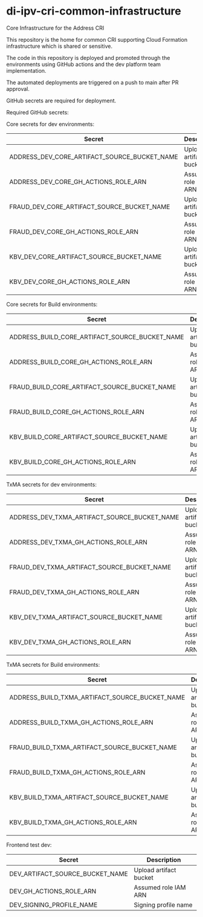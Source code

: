 # di-ipv-cri-common-infrastructure
Core Infrastructure for the Address CRI

This repository is the home for common CRI supporting Cloud Formation infrastructure which is shared or sensitive.

The code in this repository is deployed and promoted through the environments using GitHub actions and 
the dev platform team implementation.

The automated deployments are triggered on a push to main after PR approval.

GitHub secrets are required for deployment.

Required GitHub secrets:

Core secrets for dev environments:

| Secret                                       | Description |
|----------------------------------------------| ----------- |
| ADDRESS_DEV_CORE_ARTIFACT_SOURCE_BUCKET_NAME | Upload artifact bucket |
| ADDRESS_DEV_CORE_GH_ACTIONS_ROLE_ARN         | Assumed role IAM ARN |
| FRAUD_DEV_CORE_ARTIFACT_SOURCE_BUCKET_NAME   | Upload artifact bucket |
| FRAUD_DEV_CORE_GH_ACTIONS_ROLE_ARN           | Assumed role IAM ARN |
| KBV_DEV_CORE_ARTIFACT_SOURCE_BUCKET_NAME     | Upload artifact bucket |
| KBV_DEV_CORE_GH_ACTIONS_ROLE_ARN             | Assumed role IAM ARN |

Core secrets for Build environments:

| Secret                                         | Description |
|------------------------------------------------| ----------- |
| ADDRESS_BUILD_CORE_ARTIFACT_SOURCE_BUCKET_NAME | Upload artifact bucket |
| ADDRESS_BUILD_CORE_GH_ACTIONS_ROLE_ARN         | Assumed role IAM ARN |
| FRAUD_BUILD_CORE_ARTIFACT_SOURCE_BUCKET_NAME   | Upload artifact bucket |
| FRAUD_BUILD_CORE_GH_ACTIONS_ROLE_ARN           | Assumed role IAM ARN |
| KBV_BUILD_CORE_ARTIFACT_SOURCE_BUCKET_NAME     | Upload artifact bucket |
| KBV_BUILD_CORE_GH_ACTIONS_ROLE_ARN             | Assumed role IAM ARN |

TxMA secrets for dev environments:

| Secret                                       | Description |
|----------------------------------------------| ----------- |
| ADDRESS_DEV_TXMA_ARTIFACT_SOURCE_BUCKET_NAME | Upload artifact bucket |
| ADDRESS_DEV_TXMA_GH_ACTIONS_ROLE_ARN         | Assumed role IAM ARN |
| FRAUD_DEV_TXMA_ARTIFACT_SOURCE_BUCKET_NAME   | Upload artifact bucket |
| FRAUD_DEV_TXMA_GH_ACTIONS_ROLE_ARN           | Assumed role IAM ARN |
| KBV_DEV_TXMA_ARTIFACT_SOURCE_BUCKET_NAME     | Upload artifact bucket |
| KBV_DEV_TXMA_GH_ACTIONS_ROLE_ARN             | Assumed role IAM ARN |

TxMA secrets for Build environments:

| Secret                                         | Description |
|------------------------------------------------| ----------- |
| ADDRESS_BUILD_TXMA_ARTIFACT_SOURCE_BUCKET_NAME | Upload artifact bucket |
| ADDRESS_BUILD_TXMA_GH_ACTIONS_ROLE_ARN         | Assumed role IAM ARN |
| FRAUD_BUILD_TXMA_ARTIFACT_SOURCE_BUCKET_NAME   | Upload artifact bucket |
| FRAUD_BUILD_TXMA_GH_ACTIONS_ROLE_ARN           | Assumed role IAM ARN |
| KBV_BUILD_TXMA_ARTIFACT_SOURCE_BUCKET_NAME     | Upload artifact bucket |
| KBV_BUILD_TXMA_GH_ACTIONS_ROLE_ARN             | Assumed role IAM ARN |

Frontend test dev:

| Secret                          | Description |
|---------------------------------| ----------- |
| DEV_ARTIFACT_SOURCE_BUCKET_NAME | Upload artifact bucket |
| DEV_GH_ACTIONS_ROLE_ARN         | Assumed role IAM ARN |
| DEV_SIGNING_PROFILE_NAME        | Signing profile name |
